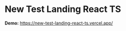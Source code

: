 # New Test Landing React TS

**Demo:** https://new-test-landing-react-ts.vercel.app/

<!-- test -->

<!-- test -->

